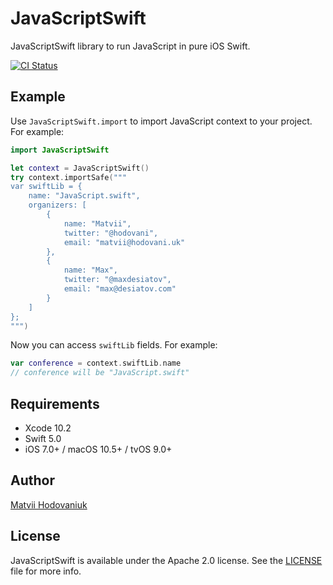 # JavaScriptSwift

JavaScriptSwift library to run JavaScript in pure iOS Swift.

[![CI Status](https://img.shields.io/travis/com/hodovani/JavaScript.swift/master.svg?style=flat)](https://travis-ci.com/hodovani/JavaScript.swift)

## Example

Use `JavaScriptSwift.import` to import JavaScript context to your project. For example:

````swift
import JavaScriptSwift

let context = JavaScriptSwift()
try context.importSafe("""
var swiftLib = {
    name: "JavaScript.swift",
    organizers: [
        {
            name: "Matvii",
            twitter: "@hodovani",
            email: "matvii@hodovani.uk"
        },
        {
            name: "Max",
            twitter: "@maxdesiatov",
            email: "max@desiatov.com"
        }
    ]
};
""")
````

Now you can access `swiftLib` fields. For example:

````swift
var conference = context.swiftLib.name
// conference will be "JavaScript.swift"
````

## Requirements

- Xcode 10.2
- Swift 5.0
- iOS 7.0+ / macOS 10.5+ / tvOS 9.0+

## Author

[Matvii Hodovaniuk](https://matvii.hodovani.uk)

## License

JavaScriptSwift is available under the Apache 2.0 license. See the
[LICENSE](https://github.com/hodovani/JavaScript.swift/blob/master/LICENSE) file for
more info.

